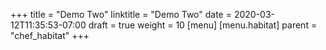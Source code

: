 +++
title = "Demo Two"
linktitle = "Demo Two"
date = 2020-03-12T11:35:53-07:00
draft = true
weight = 10
[menu]
  [menu.habitat]
    parent = "chef_habitat"
+++

